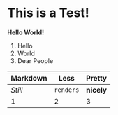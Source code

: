 This is a Test!
===============

**Hello World!**

1. Hello
2. World
3. Dear People

Markdown | Less | Pretty
--- | --- | ---
*Still* | `renders` | **nicely**
1 | 2 | 3

